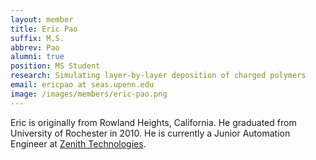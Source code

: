 ```yaml
---
layout: member
title: Eric Pao
suffix: M.S.
abbrev: Pao
alumni: true
position: MS Student
research: Simulating layer-by-layer deposition of charged polymers
email: ericpao at seas.upenn.edu
image: /images/members/eric-pao.png
---
```


Eric is originally from Rowland Heights, California.
He graduated from University of Rochester in 2010.
He is currently a Junior Automation Engineer at
[Zenith Technologies](http://www.zenithtechnologies.com/).
